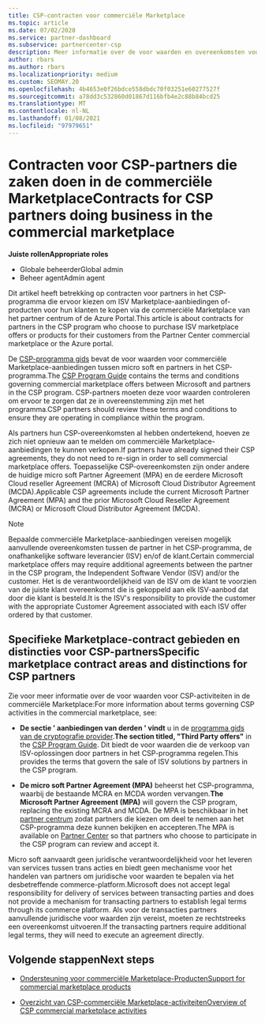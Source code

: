 ```yaml
---
title: CSP-contracten voor commerciële Marketplace
ms.topic: article
ms.date: 07/02/2020
ms.service: partner-dashboard
ms.subservice: partnercenter-csp
description: Meer informatie over de voor waarden en overeenkomsten voor de abonnementen op ISV-producten van derden die zijn aangeschaft door CSP-partners in de commerciële Marketplace.
author: rbars
ms.author: rbars
ms.localizationpriority: medium
ms.custom: SEOMAY.20
ms.openlocfilehash: 4b4653e0f26bdce558dbdc70f03251e60277527f
ms.sourcegitcommit: a78dd3c532860d01867d116bfb4e2c88b84bcd25
ms.translationtype: MT
ms.contentlocale: nl-NL
ms.lasthandoff: 01/08/2021
ms.locfileid: "97979651"
---
```

# <a name="contracts-for-csp-partners-doing-business-in-the-commercial-marketplace"></a><span data-ttu-id="ed26b-103">Contracten voor CSP-partners die zaken doen in de commerciële Marketplace</span><span class="sxs-lookup"><span data-stu-id="ed26b-103">Contracts for CSP partners doing business in the commercial marketplace</span></span>


<span data-ttu-id="ed26b-104">**Juiste rollen**</span><span class="sxs-lookup"><span data-stu-id="ed26b-104">**Appropriate roles**</span></span>

- <span data-ttu-id="ed26b-105">Globale beheerder</span><span class="sxs-lookup"><span data-stu-id="ed26b-105">Global admin</span></span>
- <span data-ttu-id="ed26b-106">Beheer agent</span><span class="sxs-lookup"><span data-stu-id="ed26b-106">Admin agent</span></span>

<span data-ttu-id="ed26b-107">Dit artikel heeft betrekking op contracten voor partners in het CSP-programma die ervoor kiezen om ISV Marketplace-aanbiedingen of-producten voor hun klanten te kopen via de commerciële Marketplace van het partner centrum of de Azure Portal.</span><span class="sxs-lookup"><span data-stu-id="ed26b-107">This article is about contracts for partners in the CSP program who choose to purchase ISV marketplace offers or products for their customers from the Partner Center commercial marketplace or the Azure portal.</span></span>

<span data-ttu-id="ed26b-108">De [CSP-programma gids](https://go.microsoft.com/fwlink/p/?LinkId=617100) bevat de voor waarden voor commerciële Marketplace-aanbiedingen tussen micro soft en partners in het CSP-programma.</span><span class="sxs-lookup"><span data-stu-id="ed26b-108">The [CSP Program Guide](https://go.microsoft.com/fwlink/p/?LinkId=617100) contains the terms and conditions governing commercial marketplace offers between Microsoft and partners in the CSP program.</span></span> <span data-ttu-id="ed26b-109">CSP-partners moeten deze voor waarden controleren om ervoor te zorgen dat ze in overeenstemming zijn met het programma.</span><span class="sxs-lookup"><span data-stu-id="ed26b-109">CSP partners should review these terms and conditions to ensure they are operating in compliance within the program.</span></span>  

<span data-ttu-id="ed26b-110">Als partners hun CSP-overeenkomsten al hebben ondertekend, hoeven ze zich niet opnieuw aan te melden om commerciële Marketplace-aanbiedingen te kunnen verkopen.</span><span class="sxs-lookup"><span data-stu-id="ed26b-110">If partners have already signed their CSP agreements, they do not need to re-sign in order to sell commercial marketplace offers.</span></span> <span data-ttu-id="ed26b-111">Toepasselijke CSP-overeenkomsten zijn onder andere de huidige micro soft Partner Agreement (MPA) en de eerdere Microsoft Cloud reseller Agreement (MCRA) of Microsoft Cloud Distributor Agreement (MCDA).</span><span class="sxs-lookup"><span data-stu-id="ed26b-111">Applicable CSP agreements include the current Microsoft Partner Agreement (MPA) and the prior Microsoft Cloud Reseller Agreement (MCRA) or Microsoft Cloud Distributor Agreement (MCDA).</span></span>

>[!NOTE]
> <span data-ttu-id="ed26b-112">Bepaalde commerciële Marketplace-aanbiedingen vereisen mogelijk aanvullende overeenkomsten tussen de partner in het CSP-programma, de onafhankelijke software leverancier (ISV) en/of de klant.</span><span class="sxs-lookup"><span data-stu-id="ed26b-112">Certain commercial marketplace offers may require additional agreements between the partner in the CSP program, the Independent Software Vendor (ISV) and/or the customer.</span></span> <span data-ttu-id="ed26b-113">Het is de verantwoordelijkheid van de ISV om de klant te voorzien van de juiste klant overeenkomst die is gekoppeld aan elk ISV-aanbod dat door die klant is besteld.</span><span class="sxs-lookup"><span data-stu-id="ed26b-113">It is the ISV's responsibility to provide the customer with the appropriate Customer Agreement associated with each ISV offer ordered by that customer.</span></span>

## <a name="specific-marketplace-contract-areas-and-distinctions-for-csp-partners"></a><span data-ttu-id="ed26b-114">Specifieke Marketplace-contract gebieden en distincties voor CSP-partners</span><span class="sxs-lookup"><span data-stu-id="ed26b-114">Specific marketplace contract areas and distinctions for CSP partners</span></span>

<span data-ttu-id="ed26b-115">Zie voor meer informatie over de voor waarden voor CSP-activiteiten in de commerciële Marketplace:</span><span class="sxs-lookup"><span data-stu-id="ed26b-115">For more information about terms governing CSP activities in the commercial marketplace, see:</span></span>

- <span data-ttu-id="ed26b-116">**De sectie ' aanbiedingen van derden ' vindt** u in de [programma gids van de cryptografie provider](https://go.microsoft.com/fwlink/p/?LinkId=617100).</span><span class="sxs-lookup"><span data-stu-id="ed26b-116">**The section titled, "Third Party offers"** in the [CSP Program Guide](https://go.microsoft.com/fwlink/p/?LinkId=617100).</span></span> <span data-ttu-id="ed26b-117">Dit biedt de voor waarden die de verkoop van ISV-oplossingen door partners in het CSP-programma regelen.</span><span class="sxs-lookup"><span data-stu-id="ed26b-117">This provides the terms that govern the sale of ISV solutions by partners in the CSP program.</span></span>

- <span data-ttu-id="ed26b-118">**De micro soft Partner Agreement (MPA)** beheerst het CSP-programma, waarbij de bestaande MCRA en MCDA worden vervangen.</span><span class="sxs-lookup"><span data-stu-id="ed26b-118">**The Microsoft Partner Agreement (MPA)** will govern the CSP program, replacing the existing MCRA and MCDA.</span></span> <span data-ttu-id="ed26b-119">De MPA is beschikbaar in het [partner centrum](https://partner.microsoft.com/pcv/dashboard/overview) zodat partners die kiezen om deel te nemen aan het CSP-programma deze kunnen bekijken en accepteren.</span><span class="sxs-lookup"><span data-stu-id="ed26b-119">The MPA is available on [Partner Center](https://partner.microsoft.com/pcv/dashboard/overview) so that partners who choose to participate in the CSP program can review and accept it.</span></span>
  
<span data-ttu-id="ed26b-120">Micro soft aanvaardt geen juridische verantwoordelijkheid voor het leveren van services tussen trans acties en biedt geen mechanisme voor het handelen van partners om juridische voor waarden te bepalen via het desbetreffende commerce-platform.</span><span class="sxs-lookup"><span data-stu-id="ed26b-120">Microsoft does not accept legal responsibility for delivery of services between transacting parties and does not provide a mechanism for transacting partners to establish legal terms through its commerce platform.</span></span> <span data-ttu-id="ed26b-121">Als voor de transacties partners aanvullende juridische voor waarden zijn vereist, moeten ze rechtstreeks een overeenkomst uitvoeren.</span><span class="sxs-lookup"><span data-stu-id="ed26b-121">If the transacting partners require additional legal terms, they will need to execute an agreement directly.</span></span>

## <a name="next-steps"></a><span data-ttu-id="ed26b-122">Volgende stappen</span><span class="sxs-lookup"><span data-stu-id="ed26b-122">Next steps</span></span>

- [<span data-ttu-id="ed26b-123">Ondersteuning voor commerciële Marketplace-Producten</span><span class="sxs-lookup"><span data-stu-id="ed26b-123">Support for commercial marketplace products</span></span>](csp-commercial-marketplace-support.md)

- [<span data-ttu-id="ed26b-124">Overzicht van CSP-commerciële Marketplace-activiteiten</span><span class="sxs-lookup"><span data-stu-id="ed26b-124">Overview of CSP commercial marketplace activities</span></span>](csp-commercial-marketplace-overview.md)

